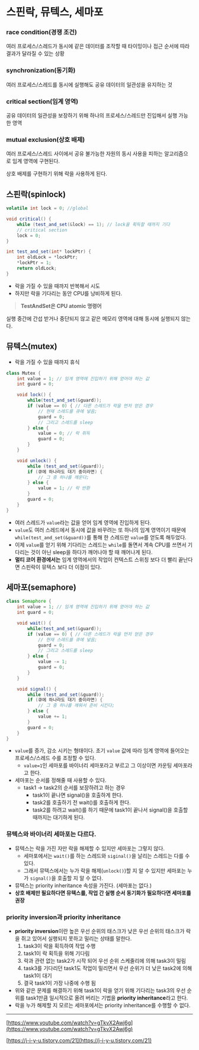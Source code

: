 # 스핀락, 뮤텍스, 세마포
### race condition(경쟁 조건)

여러 프로세스/스레드가 동시에 같은 데이터를 조작할 때 타이밍이나 접근 순서에 따라 결과가 달라질 수 있는 상황

### synchronization(동기화)

여러 프로세스/스레드를 동시에 실행해도 공유 데이터의 일관성을 유지하는 것

### critical section(임계 영역)

공유 데이터의 일관성을 보장하기 위해 하나의 프로세스/스레드만 진입해서 실행 가능한 영역

### mutual exclusion(상호 배제)

여러 프로세스/스레드 사이에서 공유 불가능한 자원의 동시 사용을 피하는 알고리즘으로 임계 영역에 구현된다.

상호 배제를 구현하기 위해 락을 사용하게 된다.

## 스핀락(spinlock)

```java
volatile int lock = 0; //global

void critical() {
	while (test_and_set(&lock) == 1); // lock을 획득할 때까지 기다
	// critical section
	lock = 0;
}

int test_and_set(int* lockPtr) {
	int oldLock = *lockPtr;
	*lockPtr = 1;
	return oldLock;
}
```

- 락을 가질 수 있을 때까지 반복해서 시도
- 하지만 락을 기다리는 동안 CPU를 낭비하게 된다.

> **TestAndSet은 CPU atomic 명령어**

실행 중간에 간섭 받거나 중단되지 않고 같은 메모리 영역에 대해 동시에 실행되지 않는다.
>

## 뮤텍스(mutex)

- 락을 가질 수 있을 때까지 휴식

```java
class Mutex {
	int value = 1; // 임계 영역에 진입하기 위해 얻어야 하는 값
	int guard = 0;

	void lock() {
		while(test_and_set(&guard));
		if (value == 0) { // 다른 스레드가 락을 먼저 얻은 경우
			// 현재 스레드를 큐에 넣음;
			guard = 0; 
			// 그리고 스레드를 sleep
		} else {
			value = 0; // 락 취득
			guard = 0;
		}
	}

	void unlock() {
		while (test_and_set(&guard));
		if (큐에 하나라도 대기 중이라면) {
			// 그 중 하나를 깨운다;
		} else {
			value = 1; // 락 반환
		}
		guard = 0;
	}
}
```

- 여러 스레드가 `value`라는 값을 얻어 임계 영역에 진입하게 된다.
- `value`도 여러 스레드에서 동시에 값을 바꾸려는 또 하나의 임계 영역이기 때문에 `while(test_and_set(&guard))`를 통해 한 스레드만 `value`를 얻도록 해두었다.
- 이제 `value`를 얻기 위해 기다리는 스레드는 `while`를 돌면서 계속 CPU를 쓰면서 기다리는 것이 아닌 sleep을 하다가 깨어나야 할 때 깨어나게 된다.
- **멀티 코어 환경에서는** 임계 영역에서의 작업이 컨텍스트 스위칭 보다 더 빨리 끝난다면 스핀락이 뮤텍스 보다 더 이점이 있다.

## 세마포(semaphore)

```java
class Semaphore {
	int value = 1; // 임계 영역에 진입하기 위해 얻어야 하는 값
	int guard = 0;

	void wait() {
		while(test_and_set(&guard));
		if (value == 0) { // 다른 스레드가 락을 먼저 얻은 경우
			// 현재 스레드를 큐에 넣음;
			guard = 0; 
			// 그리고 스레드를 sleep
		} else {
			value -= 1;
			guard = 0;
		}
	}

	void signal() {
		while (test_and_set(&guard));
		if (큐에 하나라도 대기 중이라면) {
			// 그 중 하나를 깨워서 준비 시킨다;
		} else {
			value += 1;
		}
		guard = 0;
	}
}
```

- `value`를 증가, 감소 시키는 형태이다. 초기 `value` 값에 따라 임계 영역에 들어오는 프로세스/스레드 수를 조정할 수 있다.
    - `value=1`인 세마포를 바이너리 세마포라고 부르고 그 이상이면 카운팅 세마포라고 한다.
- 세마포는 순서를 정해줄 때 사용할 수 있다.
    - task1 → task2의 순서를 보장하려고 하는 경우
        - task1이 끝나면 signal()을 호출하게 한다.
        - task2를 호출하기 전 wait()를 호출하게 한다.
        - task2를 하려고 wait()를 하기 때문에 task1이 끝나서 signal()을 호출할 때까지는 대기하게 된다.

### 뮤텍스와 바이너리 세마포는 다르다.

- 뮤텍스는 락을 가진 자만 락을 해제할 수 있지만 세마포는 그렇지 않다.
    - 세마포에서는 `wait()`를 하는 스레드와 `siginal()`을 날리는 스레드는 다를 수 있다.
    - 그래서 뮤텍스에서는 누가 락을 해제(`unlock()`)할 지 알 수 있지만 세마포는 누가 `signal()`을 호출할 지 알 수 없다.
- 뮤텍스는 priority inheritance 속성을 가진다. (세마포는 없다.)
- **상호 배제만 필요하다면 뮤텍스를, 작업 간 실행 순서 동기화가 필요하다면 세마포를 권장**

### priority inversion과 priority inheritance

- **priority inversion**이란 높은 우선 순위의 태스크가 낮은 우선 순위의 태스크가 락을 쥐고 있어서 실행되지 못하고 밀리는 상태를 말한다.
    1. task3이 락을 획득하여 작업 수행
    2. task1이 락 획득을 위해 기다림
    3. 락과 관련 없는 task2가 시작 되어 우선 순위 스케줄리에 의해 task3이 밀림
    4. task3를 기다리던 task1도 작업이 밀리면서 우선 순위가 더 낮은 task2에 의해 task1이 대기
    5. 결국 task1이 가장 나중에 수행 됨
- 위와 같은 문제를 해결하기 위해 task1이 락을 얻기 위해 기다리는 task3의 우선 순위를 task1만큼 일시적으로 올려 버리는 기법을 **priority inheritance**라고 한다.
- 락을 누가 해제할 지 모르는 세마포에서는 priority inheritance를 수행할 수 없다.

---

[https://www.youtube.com/watch?v=gTkvX2Awj6g](https://www.youtube.com/watch?v=gTkvX2Awj6g)

[https://j-i-y-u.tistory.com/21](https://j-i-y-u.tistory.com/21)
